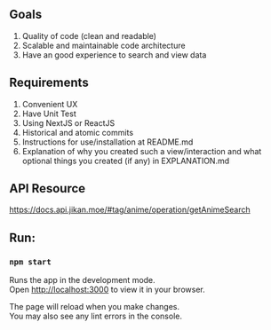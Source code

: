 ## Goals

1. Quality of code (clean and readable)
2. Scalable and maintainable code architecture
3. Have an good experience to search and view data

## Requirements

1. Convenient UX
2. Have Unit Test
3. Using NextJS or ReactJS
4. Historical and atomic commits
5. Instructions for use/installation at README.md
6. Explanation of why you created such a view/interaction and what optional things
   you created (if any) in EXPLANATION.md

## API Resource

https://docs.api.jikan.moe/#tag/anime/operation/getAnimeSearch

## Run:

### `npm start`

Runs the app in the development mode.\
Open [http://localhost:3000](http://localhost:3000) to view it in your browser.

The page will reload when you make changes.\
You may also see any lint errors in the console.
